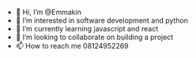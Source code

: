- 👋 Hi, I’m @Emmakin
- 👀 I’m interested in software development and python
- 🌱 I’m currently learning javascript and react
- 💞️ I’m looking to collaborate on building a project
- 📫 How to reach me 08124952269

<!---
Emmakin/Emmakin is a ✨ special ✨ repository because its `README.md` (this file) appears on your GitHub profile.
You can click the Preview link to take a look at your changes.
--->
